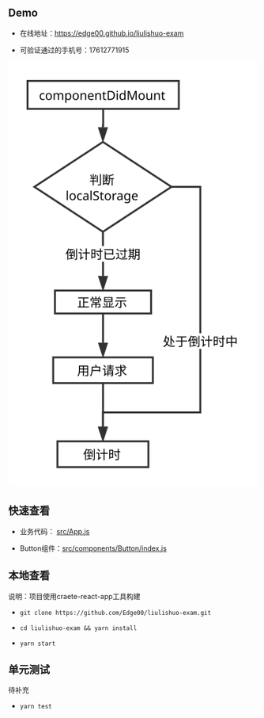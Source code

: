 
## Demo

* 在线地址：https://edge00.github.io/liulishuo-exam

* 可验证通过的手机号：17612771915

![](./public/flow.svg)

## 快速查看

* 业务代码： [src/App.js](https://github.com/Edge00/liulishuo-exam/blob/master/src/App.js)

* Button组件：[src/components/Button/index.js](https://github.com/Edge00/liulishuo-exam/blob/master/src/components/Button/index.js)

## 本地查看

说明：项目使用craete-react-app工具构建

* ```git clone https://github.com/Edge00/liulishuo-exam.git```

* ```cd liulishuo-exam && yarn install```

* ```yarn start```

## 单元测试

待补充

* ```yarn test```
